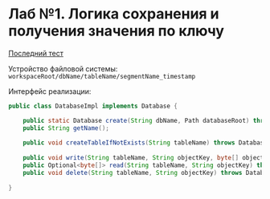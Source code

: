 # Лаб №1. Логика сохранения и получения значения по ключу

[Последний тест](http://77.234.215.138:28090/job/Semenov-lab1/57/console)

Устройство файловой системы: `workspaceRoot/dbName/tableName/segmentName_timestamp`

Интерфейс реализации:
```java
public class DatabaseImpl implements Database {

    public static Database create(String dbName, Path databaseRoot) throws DatabaseException;
    public String getName();
    
    public void createTableIfNotExists(String tableName) throws DatabaseException;
    
    public void write(String tableName, String objectKey, byte[] objectValue) throws DatabaseException;
    public Optional<byte[]> read(String tableName, String objectKey) throws DatabaseException;
    public void delete(String tableName, String objectKey) throws DatabaseException;
    
}
```
